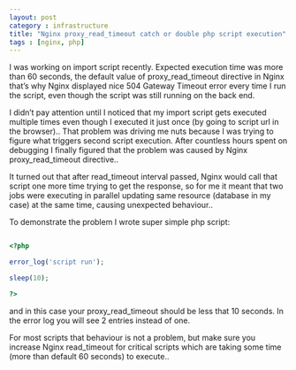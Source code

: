 ```yaml
---
layout: post
category : infrastructure
title: "Nginx proxy_read_timeout catch or double php script execution"
tags : [nginx, php]
---
```


I was working on import script recently. Expected execution time was more than 60 seconds, the default value of proxy_read_timeout directive in Nginx that’s why Nginx displayed nice 504 Gateway Timeout error every time I run the script, even though the script was still running on the back end.

I didn’t pay attention until I noticed that my import script gets executed multiple times even though I executed it just once (by going to script url in the browser).. That problem was driving me nuts because I was trying to figure what triggers second script execution. After countless hours spent on debugging I finally figured that the problem was caused by Nginx proxy_read_timeout directive..

It turned out that after read_timeout interval passed, Nginx would call that script one more time trying to get the response, so for me it meant that two jobs were executing in parallel updating same resource (database in my case) at the same time, causing unexpected behaviour..

To demonstrate the problem I wrote super simple php script:

```php

<?php

error_log('script run');

sleep(10);

?>

```

and in this case your proxy_read_timeout should be less that 10 seconds. In the error log you will see 2 entries instead of one.

For most scripts that behaviour is not a problem, but make sure you increase Nginx read_timeout for critical scripts which are taking some time (more than default 60 seconds) to execute.. 
